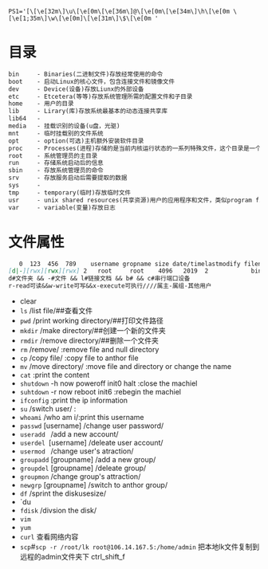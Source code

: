`PS1='[\[\e[32m\]\u\[\e[0m\[\e[36m\]@\[\e[0m\[\e[34m\]\h\[\e[0m \[\e[1;35m\]\w\[\e[0m]\[\e[31m\]\$\[\e[0m '`

# 目录

```Markdown
bin     - Binaries(二进制文件)存放经常使用的命令
boot    - 启动Linux的核心文件，包含连接文件和镜像文件
dev     - Device(设备)存放Liunx的外部设备
etc     - Etcetera(等等)存放系统管理所需的配置文件和子目录
home    - 用户的目录
lib     - Lirary(库)存放系统最基本的动态连接共享库
lib64   -
media   - 挂载识别的设备(u盘，光驱)
mnt     - 临时挂载别的文件系统
opt     - option(可选)主机额外安装软件目录
proc    - Processes(进程)存储的是当前内核运行状态的一系列特殊文件，这个目录是一个虚拟的目录，它是系统内存的映射，我们可以通过直接访问这个目录来获取系统信息。这个目录的内容不在硬盘上而是在内存里
root    - 系统管理员的主目录
run     - 存储系统启动后的信息
sbin    - 存放系统管理员的命令
srv     - 存放服务启动后需要提取的数据
sys     - 
tmp     - temporary(临时)存放临时文件
usr     - unix shared resources(共享资源)用户的应用程序和文件，类似program files
var     - variable(变量)存放日志
```

# 文件属性


```Markdown
   0  123  456  789    username gropname size date/timelastmodify filename
[d|-][rwx][rwx][rwx] 2   root     root    4096   2019  2            bin
d#文件夹 && -#文件 && l#链接文档 && b# && c#串行端口设备
r-read可读&&w-write可写&&x-execute可执行////属主-属组-其他用户


```

- clear
- `ls`	 /list file/##查看文件
- `pwd`	 /print working directory/##打印文件路径
- `mkdir` /make directory/##创建一个新的文件夹
- `rmdir` /remove directory/##删除一个文件夹
- `rm`	 /remove/ :remove file and null directory
- `cp`	 /copy file/ :copy file to anthor file
- `mv`	 /move directory/ :move file and directory or change the name
- `cat`	 :print the content
- `shutdown` -h  now poweroff init0 halt :close the machiel
- `suhtdown` -r now reboot init6 :rebegin the machiel
- `ifconfig` :print the ip information
- `su`	/switch user/ :
- `whoami` /who am i/:print this username
- `passwd` [username] /change user password/
- `useradd `	     /add a new account/
- `userdel `[username] /deleate user account/
- `usermod `	     /change user's atraction/
- `groupadd` [groupname] /add a new group/
- `groupdel` [groupname] /deleate group/
- `groupmon` 		/change group's attraction/
- `newgrp` [groupname]	/switch to anthor group/
- `df`                  /sprint the diskusesize/
- `du
- `fdisk`    /divsion the disk/
- `vim`
- `yum`
- `curl` 查看网络内容
- `scp`#`scp -r /root/lk root@106.14.167.5:/home/admin` 把本地lk文件复制到远程的admin文件夹下
ctrl_shift_f


